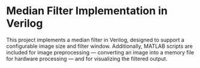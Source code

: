 # Median Filter Implementation in Verilog
This project implements a median filter in Verilog, designed to support a configurable image size and filter window. Additionally, MATLAB scripts are included for image preprocessing — converting an image into a memory file for hardware processing — and for visualizing the filtered output.
